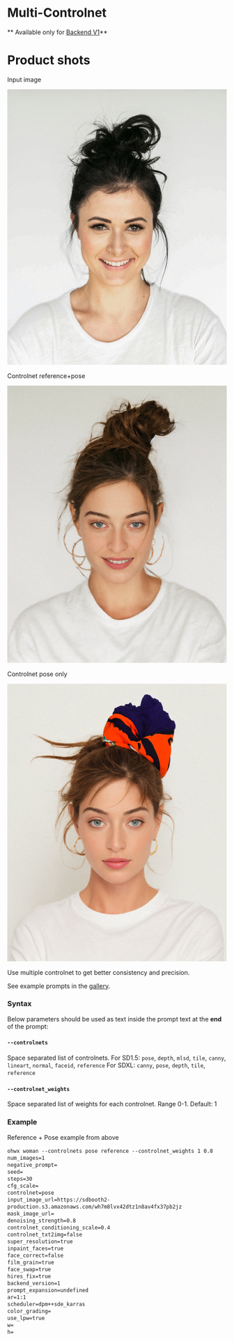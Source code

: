 # Multi-Controlnet 
** Available only for [Backend V1](/docs/features/backend-v1)**

# Product shots

<div style={{ display: "grid", 'grid-template-columns': '1fr 1fr 1fr', gap: '1.5rem' }}>
<div>
<figcaption>Input image</figcaption>

![Input image](./img/multi-controlnet/multicontrolnet-input-image.jpeg)
</div>

<div>
<figcaption>Controlnet reference+pose</figcaption>

![Controlnet reference+pose](./img/multi-controlnet/multicontrolnet-reference-pose.jpeg)
</div>

<div>
<figcaption>Controlnet pose only</figcaption>

![Controlnet pose only](./img/multi-controlnet/multicontrolnet-pose-only.jpeg)
</div>

</div>



Use multiple controlnet to get better consistency and precision.

See example prompts in the [gallery](https://www.astria.ai/gallery?text=controlnets).


### Syntax

Below parameters should be used as text inside the prompt text at the **end** of the prompt:

#### `--controlnets`
Space separated list of controlnets.
For SD1.5: `pose`, `depth`, `mlsd`, `tile`, `canny`, `lineart`, `normal`, `faceid`, `reference`
For SDXL: `canny`, `pose`, `depth`, `tile`, `reference`

#### `--controlnet_weights`
Space separated list of weights for each controlnet. Range 0-1. Default: 1

### Example 
Reference + Pose example from above

```text
ohwx woman --controlnets pose reference --controlnet_weights 1 0.8
num_images=1
negative_prompt=
seed=
steps=30
cfg_scale=
controlnet=pose
input_image_url=https://sdbooth2-production.s3.amazonaws.com/wh7m8lvx42dtz1n8av4fx37pb2jz
mask_image_url=
denoising_strength=0.8
controlnet_conditioning_scale=0.4
controlnet_txt2img=false
super_resolution=true
inpaint_faces=true
face_correct=false
film_grain=true
face_swap=true
hires_fix=true
backend_version=1
prompt_expansion=undefined
ar=1:1
scheduler=dpm++sde_karras
color_grading=
use_lpw=true
w=
h=
```
